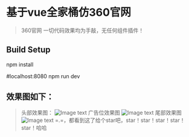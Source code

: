 # 基于vue全家桶仿360官网

> 360官网
一切代码效果均为手敲，无任何组件插件！
## Build Setup

npm install

#localhost:8080
npm run dev
## 效果图如下：
>头部效果图：
![Image text](https://github.com/yuanxin666/360page/blob/master/imgs/QQ图片20180912184744.png)
>广告位效果图
![Image text](https://github.com/yuanxin666/360page/blob/master/imgs/QQ图片20180912184807.png)
>尾部效果图
![Image text](https://github.com/yuanxin666/360page/blob/master/imgs/QQ图片20180912184822.png)
>=.=，都看到这了给个star吧，star！star！star！star！star！哈哈
